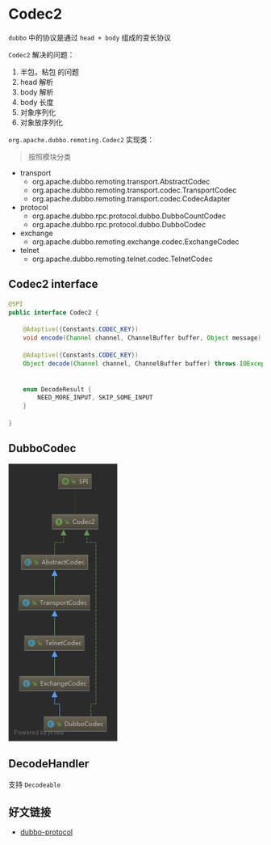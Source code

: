 # Codec2

`dubbo` 中的协议是通过 `head + body` 组成的变长协议

`Codec2` 解决的问题：

1. 半包，粘包 的问题
2. head 解析
3. body 解析
4. body 长度
5. 对象序列化
6. 对象放序列化

`org.apache.dubbo.remoting.Codec2` 实现类：

> 按照模块分类

- transport
  - org.apache.dubbo.remoting.transport.AbstractCodec
  - org.apache.dubbo.remoting.transport.codec.TransportCodec
  - org.apache.dubbo.remoting.transport.codec.CodecAdapter
- protocol
  - org.apache.dubbo.rpc.protocol.dubbo.DubboCountCodec
  - org.apache.dubbo.rpc.protocol.dubbo.DubboCodec
- exchange
  - org.apache.dubbo.remoting.exchange.codec.ExchangeCodec
- telnet
  - org.apache.dubbo.remoting.telnet.codec.TelnetCodec

## Codec2 interface

```java
@SPI
public interface Codec2 {

    @Adaptive({Constants.CODEC_KEY})
    void encode(Channel channel, ChannelBuffer buffer, Object message) throws IOException;

    @Adaptive({Constants.CODEC_KEY})
    Object decode(Channel channel, ChannelBuffer buffer) throws IOException;


    enum DecodeResult {
        NEED_MORE_INPUT, SKIP_SOME_INPUT
    }

}
```

## DubboCodec

![DubboCodec](./images/dubbo-DubboCodec.png)

## DecodeHandler

支持 `Decodeable`

## 好文链接

- [dubbo-protocol](http://dubbo.incubator.apache.org/zh-cn/blog/dubbo-protocol.html)
